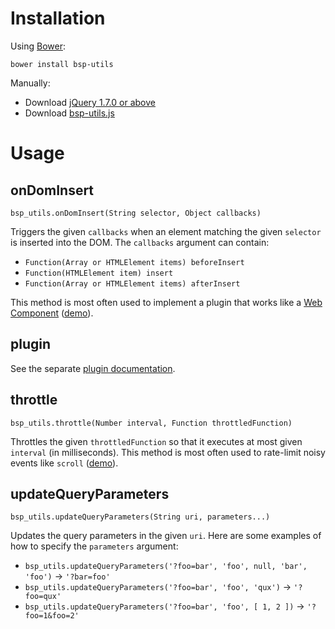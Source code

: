 # Installation

Using [Bower](http://bower.io/):

`bower install bsp-utils`

Manually:

- Download [jQuery 1.7.0 or above](http://jquery.com/download/)
- Download [bsp-utils.js](https://raw.githubusercontent.com/perfectsense/brightspot-js-utils/master/bsp-utils.js)

# Usage

## onDomInsert

`bsp_utils.onDomInsert(String selector, Object callbacks)`

Triggers the given `callbacks` when an element matching the given `selector` is inserted into the DOM. The `callbacks` argument can contain:

- `Function(Array or HTMLElement items) beforeInsert`
- `Function(HTMLElement item) insert`
- `Function(Array or HTMLElement items) afterInsert`

This method is most often used to implement a plugin that works like a [Web Component](http://www.w3.org/TR/components-intro/) ([demo](http://perfectsense.github.io/brightspot-js-utils/on-dom-insert.html)).

## plugin

See the separate [plugin documentation](PLUGIN.md).

## throttle

`bsp_utils.throttle(Number interval, Function throttledFunction)`

Throttles the given `throttledFunction` so that it executes at most given `interval` (in milliseconds). This method is most often used to rate-limit noisy events like `scroll` ([demo](http://perfectsense.github.io/brightspot-js-utils/throttle.html)).

## updateQueryParameters

`bsp_utils.updateQueryParameters(String uri, parameters...)`

Updates the query parameters in the given `uri`. Here are some examples of how to specify the `parameters` argument:

- `bsp_utils.updateQueryParameters('?foo=bar', 'foo', null, 'bar', 'foo')` &rarr; `'?bar=foo'`
- `bsp_utils.updateQueryParameters('?foo=bar', 'foo', 'qux')` &rarr; `'?foo=qux'`
- `bsp_utils.updateQueryParameters('?foo=bar', 'foo', [ 1, 2 ])` &rarr; `'?foo=1&foo=2'`
